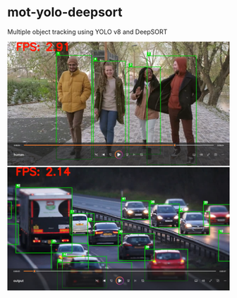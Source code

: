 # mot-yolo-deepsort
Multiple object tracking using YOLO v8 and DeepSORT

![Human Tracking](human.png)
![Vehicle Tracking](vehicle.png)